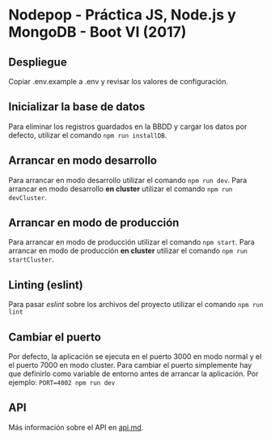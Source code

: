 # Nodepop - Práctica JS, Node.js y MongoDB - Boot VI (2017)

## Despliegue
Copiar .env.example a .env y revisar los valores de configuración.

## Inicializar la base de datos
Para eliminar los registros guardados en la BBDD y cargar los datos por defecto, utilizar el comando `npm run installDB`.

## Arrancar en modo desarrollo
Para arrancar en modo desarrollo utilizar el comando `npm run dev`.
Para arrancar en modo desarrollo **en cluster** utilizar el comando `npm run devCluster`.

## Arrancar en modo de producción
Para arrancar en modo de producción utilizar el comando `npm start`.
Para arrancar en modo de producción **en cluster** utilizar el comando `npm run startCluster`.

## Linting (eslint)
Para pasar *eslint* sobre los archivos del proyecto utilizar el comando `npm run lint`

## Cambiar el puerto
Por defecto, la aplicación se ejecuta en el puerto 3000 en modo normal y el el puerto 7000 en modo cluster. Para cambiar el puerto simplemente hay que definirlo como variable de entorno antes de arrancar la aplicación. Por ejemplo: `PORT=4002 npm run dev`

## API
Más información sobre el API en [api.md](api.md).
